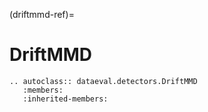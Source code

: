 (driftmmd-ref)=
# DriftMMD

```{eval-rst}
.. autoclass:: dataeval.detectors.DriftMMD
   :members:
   :inherited-members:
```